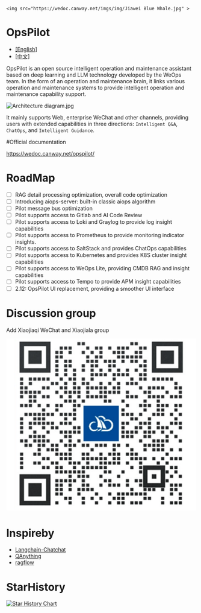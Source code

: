 `<img src="https://wedoc.canway.net/imgs/img/Jiawei Blue Whale.jpg" >`

# OpsPilot

* [[English]](./Readme-en.md)
* [[中文]](./Readme.md)

OpsPilot is an open source intelligent operation and maintenance assistant based on deep learning and LLM technology developed by the WeOps team. In the form of an operation and maintenance brain, it links various operation and maintenance systems to provide intelligent operation and maintenance capability support.

![Architecture diagram.jpg](https://static.cwoa.net/01adc49936ae41d68dded993461a7dd0.jpg)

It mainly supports Web, enterprise WeChat and other channels, providing users with extended capabilities in three directions: `Intelligent Q&A`, `ChatOps`, and `Intelligent Guidance`.

#Official documentation

https://wedoc.canway.net/opspilot/

# RoadMap

* [ ] RAG detail processing optimization, overall code optimization
* [ ] Introducing aiops-server: built-in classic aiops algorithm
* [ ] Pilot message bus optimization
* [ ] Pilot supports access to Gitlab and AI Code Review
* [ ] Pilot supports access to Loki and Graylog to provide log insight capabilities
* [ ] Pilot supports access to Prometheus to provide monitoring indicator insights.
* [ ] Pilot supports access to SaltStack and provides ChatOps capabilities
* [ ] Pilot supports access to Kubernetes and provides K8S cluster insight capabilities
* [ ] Pilot supports access to WeOps Lite, providing CMDB RAG and insight capabilities
* [ ] Pilot supports access to Tempo to provide APM insight capabilities
* [ ] 2.12: OpsPilot UI replacement, providing a smoother UI interface

# Discussion group

Add Xiaojiaqi WeChat and Xiaojiala group

<img src="./support-files/images/wx.jpg" >

# Inspireby

* [Langchain-Chatchat](https://github.com/chatchat-space/Langchain-Chatchat)
* [QAnything](https://github.com/netease-youdao/QAnything)
* [ragflow](https://github.com/infiniflow/ragflow)

# StarHistory

[![Star History Chart](https://api.star-history.com/svg?repos=WeOps-Lab/OpsPilot&type=Date)](https://star-history.com/#WeOps-Lab/OpsPilot&Date)
